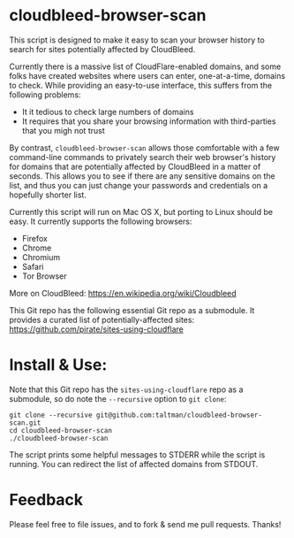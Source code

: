 # cloudbleed-browser-scan

This script is designed to make it easy to scan your browser history
to search for sites potentially affected by CloudBleed.

Currently there is a massive list of CloudFlare-enabled domains, and
some folks have created websites where users can enter, one-at-a-time,
domains to check. While providing an easy-to-use interface, this suffers from the
following problems:

* It it tedious to check large numbers of domains
* It requires that you share your browsing information with third-parties that you migh not trust

By contrast, `cloudbleed-browser-scan` allows those comfortable with a
few command-line commands to privately search their web browser's
history for domains that are potentially affected by CloudBleed in a
matter of seconds. This allows you to see if there are any sensitive
domains on the list, and thus you can just change your passwords and
credentials on a hopefully shorter list.

Currently this script will run on Mac OS X, but porting to Linux
should be easy. It currently supports the following browsers:

* Firefox
* Chrome
* Chromium
* Safari
* Tor Browser



More on CloudBleed:
https://en.wikipedia.org/wiki/Cloudbleed

This Git repo has the following essential Git repo as a submodule.
It provides a curated list of potentially-affected sites:
https://github.com/pirate/sites-using-cloudflare



# Install & Use:

Note that this Git repo has the `sites-using-cloudflare` repo as a submodule,
so do note the `--recursive` option to `git clone`:

```
git clone --recursive git@github.com:taltman/cloudbleed-browser-scan.git
cd cloudbleed-browser-scan
./cloudbleed-browser-scan
```

The script prints some helpful messages to STDERR while the script is running.
You can redirect the list of affected domains from STDOUT.


# Feedback

Please feel free to file issues, and to fork & send me pull requests. Thanks!

